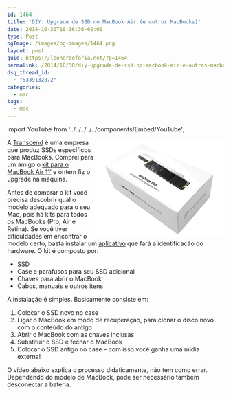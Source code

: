 ```yaml
---
id: 1464
title: 'DIY: Upgrade de SSD no MacBook Air (e outros MacBooks)'
date: 2014-10-30T18:16:36-02:00
type: Post
ogImage: /images/og-images/1464.png
layout: post
guid: https://leonardofaria.net/?p=1464
permalink: /2014/10/30/diy-upgrade-de-ssd-no-macbook-air-e-outros-macbooks/
dsq_thread_id:
  - "5339132872"
categories:
  - mac
tags:
  - mac
---
```


import YouTube from '../../../../../components/Embed/YouTube';

<img src="/wp-content/uploads/2014/10/ssd.jpg" alt="ssd" width="300" height="229" align="right" />A [Transcend](http://transcend-info.com/) é uma empresa que produz SSDs específicos para MacBooks. Comprei para um amigo o [kit para o MacBook Air 11&#8242;](http://www.amazon.com/gp/product/B00JKCHNQS/) e ontem fiz o upgrade na máquina.

Antes de comprar o kit você precisa descobrir qual o modelo adequado para o seu Mac, pois há kits para todos os MacBooks (Pro, Air e Retina). Se você tiver dificuldades em encontrar o modelo certo, basta instalar um [aplicativo](http://transcend-info.com/software/1220/) que fará a identificação do hardware. O kit é composto por:

  * SSD
  * Case e parafusos para seu SSD adicional
  * Chaves para abrir o MacBook
  * Cabos, manuais e outros itens

A instalação é simples. Basicamente consiste em:

  1. Colocar o SSD novo no case
  2. Ligar o MacBook em modo de recuperação, para clonar o disco novo com o conteúdo do antigo
  3. Abrir o MacBook com as chaves inclusas
  4. Substituir o SSD e fechar o MacBook
  5. Colocar o SSD antigo no case – com isso você ganha uma mídia externa!

O vídeo abaixo explica o processo didaticamente, não tem como errar. Dependendo do modelo de MacBook, pode ser necessário também desconectar a bateria.

<YouTube id="gBEf1DDTuAE" />  
